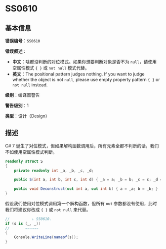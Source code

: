 ﻿# SS0610
## 基本信息

**错误编号**：`SS0610`

**错误叙述**：

* **中文**：啥都没判断的对位模式。如果你想要判断对象是否不为 `null`，请使用空属性模式 `{ }` 或 `not null` 模式代替。
* **英文**：The positional pattern judges nothing. If you want to judge whether the object is not `null`, please use empty property pattern `{ }` or `not null` instead.

**级别**：编译器警告

**警告级别**：1

**类型**：设计（Design）

## 描述

C# 7 诞生了对位模式，但如果解构函数调用后，所有元素全都不判断的话，我们不如使用空属性模式判断。

```csharp
readonly struct S
{
    private readonly int _a, _b, _c, _d;
    
    public S(int a, int b, int c, int d) { _a = a; _b = b; _c = c; _d = d; }
    
    public void Deconstruct(out int a, out int b) { a = _a; b = _b; }
}
```

假设我们使用对位模式调用第一个解构函数，但所有 `out` 参数都没有使用，此时我们将建议你改成 `{ }` 或 `not null` 来代替。

```csharp
//          ↓ SS0610.
if (s is (_, _))
//       ~~~~~~
{
    Console.WriteLine(nameof(s));
}
```